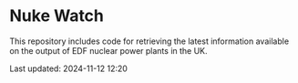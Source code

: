 # Nuke Watch

This repository includes code for retrieving the latest information available on the output of EDF nuclear power plants in the UK.

Last updated: 2024-11-12 12:20